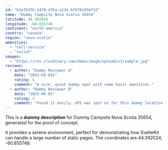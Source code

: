 ```yaml
---
id: "b1e7b37b-1479-47ba-a134-bfbf8c05bf32"
name: "Dummy Campsite Nova Scotia 35654"
latitude: 44.392024
longitude: -60.655748
continent: "north-america"
country: "canada"
region: "nova-scotia"
amenities:
  - "cell-service"
  - "toilet"
images:
  - "https://res.cloudinary.com/demo/image/upload/v1/sample.jpg"
reviews:
  - author: "Dummy Reviewer A"
    date: "2025-03-022"
    rating: 5
    comment: "A nice, quiet dummy spot with some basic amenities."
  - author: "Dummy Reviewer B"
    date: "2025-06-01"
    rating: 3
    comment: "Found it easily. GPS was spot on for this dummy location."
---
```


This is a **dummy description** for Dummy Campsite Nova Scotia 35654, generated for the proof of concept.

It provides a serene environment, perfect for demonstrating how SvelteKit can handle a large number of static pages. The coordinates are 44.392024, -60.655748.
